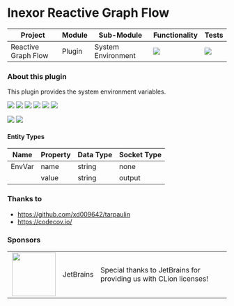 # Inexor Reactive Graph Flow

| Project             | Module | Sub-Module         | Functionality                                                        | Tests                                                                                                                                                                            |
|---------------------|--------|--------------------|----------------------------------------------------------------------|----------------------------------------------------------------------------------------------------------------------------------------------------------------------------------|
| Reactive Graph Flow | Plugin | System Environment | <img src="https://img.shields.io/badge/state-completed-brightgreen"> | [<img src="https://img.shields.io/codecov/c/github/inexorgame/inexor-rgf-plugin-system-environment">](https://app.codecov.io/gh/inexorgame/inexor-rgf-plugin-system-environment) |

### About this plugin

This plugin provides the system environment variables.

[<img src="https://img.shields.io/badge/Language-Rust-brightgreen">](https://www.rust-lang.org/)
[<img src="https://img.shields.io/badge/Platforms-Linux%20%26%20Windows-brightgreen">]()
[<img src="https://img.shields.io/github/actions/workflow/status/inexorgame/inexor-rgf-plugin-system-environment/rust.yml">](https://github.com/inexorgame/inexor-rgf-plugin-system-environment/actions?query=workflow%3ARust)
[<img src="https://img.shields.io/github/last-commit/inexorgame/inexor-rgf-plugin-system-environment">]()
[<img src="https://img.shields.io/github/languages/code-size/inexorgame/inexor-rgf-plugin-system-environment">]()
[<img src="https://img.shields.io/codecov/c/github/inexorgame/inexor-rgf-plugin-system-environment">](https://app.codecov.io/gh/inexorgame/inexor-rgf-plugin-system-environment)

[<img src="https://img.shields.io/github/license/inexorgame/inexor-rgf-plugin-system-environment">](https://github.com/inexorgame/inexor-rgf-plugin-system-environment/blob/main/LICENSE)
[<img src="https://img.shields.io/discord/698219248954376256?logo=discord">](https://discord.com/invite/acUW8k7)

#### Entity Types

| Name     | Property | Data Type | Socket Type |
|----------|----------|-----------|-------------|
| EnvVar   | name     | string    | none        |
|          | value    | string    | output      |

### Thanks to

* https://github.com/xd009642/tarpaulin
* https://codecov.io/

### Sponsors

|                                                                                                                                                                                                                                          |           |                                                                   |
|------------------------------------------------------------------------------------------------------------------------------------------------------------------------------------------------------------------------------------------|-----------|-------------------------------------------------------------------|
| <a href="https://www.jetbrains.com/?from=github.com/inexorgame"><img align="right" width="100" height="100" src="https://raw.githubusercontent.com/inexorgame/inexor-rgf-plugin-system-environment/main/docs/images/icon_CLion.svg"></a> | JetBrains | Special thanks to JetBrains for providing us with CLion licenses! |
